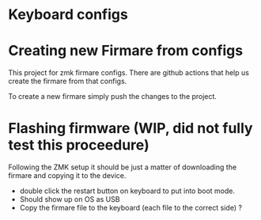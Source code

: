 # Keyboard configs



# Creating new Firmare from configs

This project for zmk firmare configs. There are github actions that help us create the firmare from that configs.

To create a new firmare simply push the changes to the project.

# Flashing firmware (WIP, did not fully test this proceedure)

Following the ZMK setup it should be just a matter of downloading the firmare and copying it to the device.

- double click the restart button on keyboard to put into boot mode.
- Should show up on OS as USB
- Copy the firmare file to the keyboard (each file to the correct side)
?

